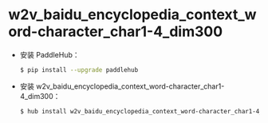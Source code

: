 # w2v_baidu_encyclopedia_context_word-character_char1-4_dim300
* 安装 PaddleHub：

    ```bash
    $ pip install --upgrade paddlehub
    ```

* 安装 w2v_baidu_encyclopedia_context_word-character_char1-4_dim300：

    ```bash
    $ hub install w2v_baidu_encyclopedia_context_word-character_char1-4_dim300
    ```
